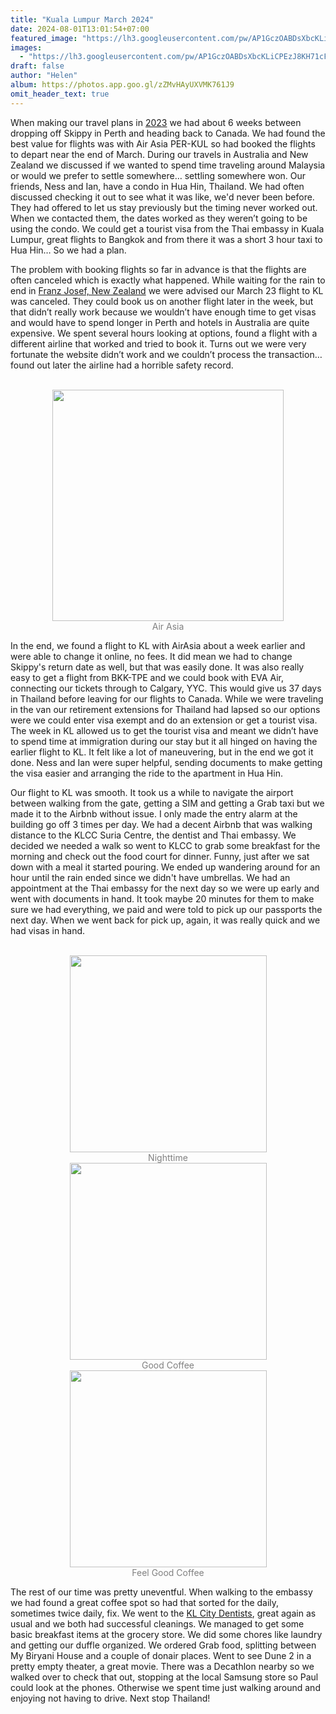 ```yaml
---
title: "Kuala Lumpur March 2024"
date: 2024-08-01T13:01:54+07:00
featured_image: "https://lh3.googleusercontent.com/pw/AP1GczOABDsXbcKLiCPEzJ8KH71cFTQQJjB-FztUkW7V9ZSr0nRdxHfaEdoMa5QN1bqDCMDQVLZON30h5V-zH3yalR9LeAr4QI8eu_ntLq2L-SJFQtB8vxdAbAWzJhpcuKRKx25TfoGth6HZC9eR0ekwI0-wYg=w1196-h897-s-no?authuser=0"
images:
  - "https://lh3.googleusercontent.com/pw/AP1GczOABDsXbcKLiCPEzJ8KH71cFTQQJjB-FztUkW7V9ZSr0nRdxHfaEdoMa5QN1bqDCMDQVLZON30h5V-zH3yalR9LeAr4QI8eu_ntLq2L-SJFQtB8vxdAbAWzJhpcuKRKx25TfoGth6HZC9eR0ekwI0-wYg=w1196-h897-s-no?authuser=0"
draft: false
author: "Helen"
album: https://photos.app.goo.gl/zZMvHAyUXVMK761J9
omit_header_text: true
---
```


When making our travel plans in [2023](/travels/decision-2023/) we had about 6 weeks between dropping off Skippy in Perth and heading back to Canada. We had found the best value for flights was with Air Asia PER-KUL so had booked the flights to depart near the end of March. During our travels in Australia and New Zealand we discussed if we wanted to spend time traveling around Malaysia or would we prefer to settle somewhere… settling somewhere won. Our friends, Ness and Ian, have a condo in Hua Hin, Thailand. We had often discussed checking it out to see what it was like, we'd never been before.  They had offered to let us stay previously but the timing never worked out. When we contacted them, the dates worked as they weren’t going to be using the condo.  We could get a tourist visa from the Thai embassy in Kuala Lumpur, great flights to Bangkok and from there it was a short 3 hour taxi to Hua Hin…  So we had a plan. 

The problem with booking flights so far in advance is that the flights are often canceled which is exactly what happened. While waiting for the rain to end in [Franz Josef, New Zealand](/travels/new-zealand-south-island-2024/) we were advised our March 23 flight to KL was canceled. They could book us on another flight later in the week, but that didn’t really work because we wouldn’t have enough time to get visas and would have to spend longer in Perth and hotels in Australia are quite expensive. We spent several hours looking at options, found a flight with a different airline that worked and tried to book it. Turns out we were very fortunate the website didn’t work and we couldn’t process the transaction… found out later the airline had a horrible safety record. 

</br>
<div style="text-align: center">
  <a style="display:inline-block;text-decoration:none;color: grey;" href="https://photos.google.com/share/AF1QipPP4LbUR8cQ9aYRQRFkaCuhVxJe6Ws1t1HRFqxlF6CTX1xqAMSHrqbShBb41ZTlWA/photo/AF1QipOPBtGyxA9lUaKAnsJew8Lw04oii7YPM3CWuOvh?key=VElfalNxTnp4MjEwRWRHX2pCcG9kcEF3TEh4SUpn" target="_blank"><img loading="lazy" src="https://lh3.googleusercontent.com/pw/AP1GczMiKi1N21H9kgEwADKT5YmS3YMq-zqN0AXwVFC0B0MP-vm2H4driv2JfVflNzxypo4zMEYqKY-7gW0yYFyGRYt-n0LCombJZ8SYpRWEx3-nQOTrU1Lxf_HF7yvBwIt1pS2KVZRTBsofAQFUle_p_MSZXw=w1195-h896-s-no?authuser=0" width="370" /><div>Air Asia</div></a>
 </div>


In the end, we found a flight to KL with AirAsia about a week earlier and were able to change it online, no fees. It did mean we had to change Skippy's return date as well, but that was easily done. It was also really easy to get a flight from BKK-TPE and we could book with EVA Air, connecting our tickets through to Calgary, YYC. This would give us 37 days in Thailand before leaving for our flights to Canada. While we were traveling in the van our retirement extensions for Thailand had lapsed so our options were we could enter visa exempt and do an extension or get a tourist visa. The week in KL allowed us to get the tourist visa and meant we didn’t have to spend time at immigration during our stay but it all hinged on having the earlier flight to KL. It felt like a lot of maneuvering, but in the end we got it done. Ness and Ian were super helpful, sending documents to make getting the visa easier and arranging the ride to the apartment in Hua Hin. 

Our flight to KL was smooth. It took us a while to navigate the airport between walking from the gate, getting a SIM and getting a Grab taxi but we made it to the Airbnb without issue. I only made the entry alarm at the building go off 3 times per day. We had a decent Airbnb that was walking distance to the KLCC Suria Centre, the dentist and Thai embassy. We decided we needed a walk so went to KLCC to grab some breakfast for the morning and check out the food court for dinner. Funny, just after we sat down with a meal it started pouring. We ended up wandering around for an hour until the rain ended since we didn't have umbrellas. We had an appointment at the Thai embassy for the next day so we were up early and went with documents in hand.  It took maybe 20 minutes for them to make sure we had everything, we paid and were told to pick up our passports the next day. When we went back for pick up, again, it was really quick and we had visas in hand. 

</br>
<div style="text-align: center">
  <a style="display:inline-block;text-decoration:none;color: grey;" href="https://photos.google.com/share/AF1QipPP4LbUR8cQ9aYRQRFkaCuhVxJe6Ws1t1HRFqxlF6CTX1xqAMSHrqbShBb41ZTlWA/photo/AF1QipPCu6Xx3o_zb1MlOj93XMn0fohoIUdtkku1mmvW?key=VElfalNxTnp4MjEwRWRHX2pCcG9kcEF3TEh4SUpn" target="_blank"><img loading="lazy" src="https://lh3.googleusercontent.com/pw/AP1GczOABDsXbcKLiCPEzJ8KH71cFTQQJjB-FztUkW7V9ZSr0nRdxHfaEdoMa5QN1bqDCMDQVLZON30h5V-zH3yalR9LeAr4QI8eu_ntLq2L-SJFQtB8vxdAbAWzJhpcuKRKx25TfoGth6HZC9eR0ekwI0-wYg=w1195-h896-s-no?authuser=0" width="315" /><div>Nighttime</div></a>
  <a style="display:inline-block;text-decoration:none;color: grey;" href="https://photos.google.com/share/AF1QipPP4LbUR8cQ9aYRQRFkaCuhVxJe6Ws1t1HRFqxlF6CTX1xqAMSHrqbShBb41ZTlWA/photo/AF1QipNWdDX91BlmtdDPHE2kDLKElFQ2LcJbRyB7vUKe?key=VElfalNxTnp4MjEwRWRHX2pCcG9kcEF3TEh4SUpn" target="_blank"><img loading="lazy" src="https://lh3.googleusercontent.com/pw/AP1GczPr2Q-XNHXd8CG-XlIj7pc0ANf_OPEZXjPUZkUfD9oX_R2HzZTR7T0GTuVa30MhYM8We3lqvSIVCoQxNapdWl_-2wpQm_aO-lCT7rMM1zQITBUt8ISn4woc4p-R0iNXDjXQ_4kmO77LyMbxKir_EpU3FA=w1195-h896-s-no?authuser=0" width="315" /><div>Good Coffee</div></a>
  <a style="display:inline-block;text-decoration:none;color: grey;" href="https://photos.google.com/share/AF1QipPP4LbUR8cQ9aYRQRFkaCuhVxJe6Ws1t1HRFqxlF6CTX1xqAMSHrqbShBb41ZTlWA/photo/AF1QipPqoVFDaiCzVdZKMiK6L9YSOqDfe4_tIInG7DLc?key=VElfalNxTnp4MjEwRWRHX2pCcG9kcEF3TEh4SUpn" target="_blank"><img loading="lazy" src="https://lh3.googleusercontent.com/pw/AP1GczPjwUZkwQuOPn7Cs5qVIzDS-yZqWeAWHKHuvp8EpRUOivy6uquQB_c6mQ4oHxinS_xhuI9Qo5rAGbKF7i7S4ZTXq8E_ds2uaOpnwOD-8US4KUS2_KnBt0AO6TZCDaXnJPj4NFbBYmfeEEZp5EmoPmoIeQ=w1195-h896-s-no?authuser=0" width="315" /><div>Feel Good Coffee</div></a>
</div>

The rest of our time was pretty uneventful. When walking to the embassy we had found a great coffee spot so had that sorted for the daily, sometimes twice daily, fix. We went to the [KL City Dentists](https://www.klcitydentists.com/), great again as usual and we both had successful cleanings. We managed to get some basic breakfast items at the grocery store. We did some chores like laundry and getting our duffle organized. We ordered Grab food, splitting between My Biryani House and a couple of donair places. Went to see Dune 2 in a pretty empty theater, a great movie. There was a Decathlon nearby so we walked over to check that out, stopping at the local Samsung store so Paul could look at the phones. Otherwise we spent time just walking around and enjoying not having to drive.  Next stop Thailand!
